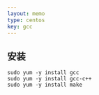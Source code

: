 ```yaml
---
layout: memo
type: centos
key: gcc
---
```


## 安装

```shell
sudo yum -y install gcc
sudo yum -y install gcc-c++ 
sudo yum -y install make
```
